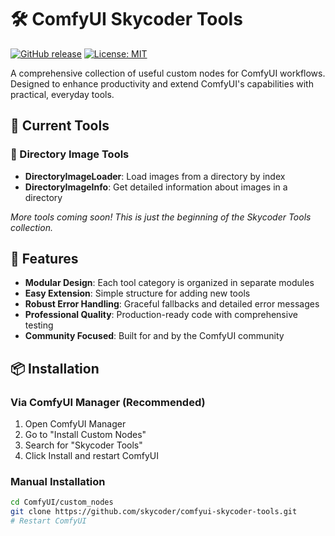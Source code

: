 # 🛠️ ComfyUI Skycoder Tools

[![GitHub release](https://img.shields.io/github/release/skycoder/comfyui-skycoder-tools.svg)](https://github.com/skycoder/comfyui-skycoder-tools/releases)
[![License: MIT](https://img.shields.io/badge/License-MIT-yellow.svg)](https://opensource.org/licenses/MIT)

A comprehensive collection of useful custom nodes for ComfyUI workflows. Designed to enhance productivity and extend ComfyUI's capabilities with practical, everyday tools.

## 🚀 Current Tools

### 📁 Directory Image Tools
- **DirectoryImageLoader**: Load images from a directory by index
- **DirectoryImageInfo**: Get detailed information about images in a directory

*More tools coming soon! This is just the beginning of the Skycoder Tools collection.*

## 🎯 Features

- **Modular Design**: Each tool category is organized in separate modules
- **Easy Extension**: Simple structure for adding new tools
- **Robust Error Handling**: Graceful fallbacks and detailed error messages
- **Professional Quality**: Production-ready code with comprehensive testing
- **Community Focused**: Built for and by the ComfyUI community

## 📦 Installation

### Via ComfyUI Manager (Recommended)
1. Open ComfyUI Manager
2. Go to "Install Custom Nodes"
3. Search for "Skycoder Tools"
4. Click Install and restart ComfyUI

### Manual Installation
```bash
cd ComfyUI/custom_nodes
git clone https://github.com/skycoder/comfyui-skycoder-tools.git
# Restart ComfyUI